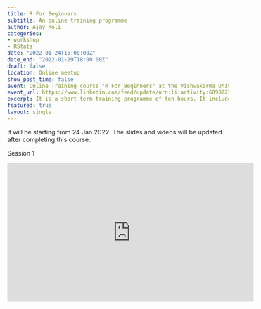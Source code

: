 ```yaml
---
title: R For Beginners
subtitle: An online training programme
author: Ajay Koli
categories:
- workshop
- RStats
date: "2022-01-24T16:00:00Z"
date_end: "2022-01-29T18:00:00Z"
draft: false
location: Online meetup
show_post_time: false
event: Online Training course "R For Beginners" at the Vishwakarma University - Pune, India
event_url: https://www.linkedin.com/feed/update/urn:li:activity:6890223709387636736/
excerpt: It is a short term training programme of ten hours. It includes the basics of R and RStudio; dynamic documents using r markdown, data visualisation using ggplot2, data wrangling using dplyr and slide crafting using xaringan.
featured: true
layout: single
---
```


It will be starting from 24 Jan 2022. The slides and videos will be updated after completing this course. 

Session 1

<iframe width="560" height="315" src="https://www.youtube.com/embed/K9WeFAEPo6I" title="YouTube video player" frameborder="0" allow="accelerometer; autoplay; clipboard-write; encrypted-media; gyroscope; picture-in-picture" allowfullscreen></iframe>
